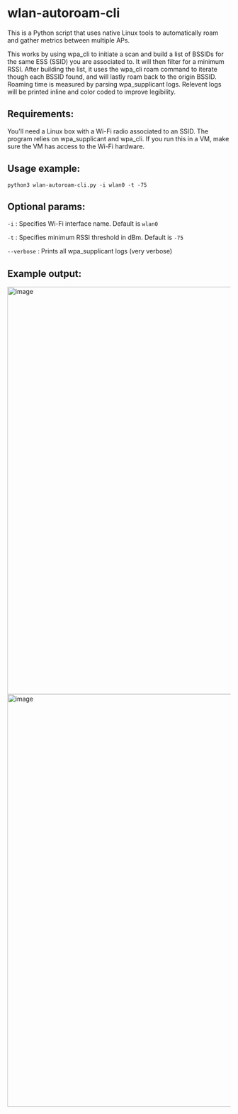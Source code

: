 # wlan-autoroam-cli
This is a Python script that uses native Linux tools to automatically roam and gather metrics between multiple APs.

This works by using wpa_cli to initiate a scan and build a list of BSSIDs for the same ESS (SSID) you are associated to. It will then filter for a minimum RSSI. After building the list, it uses the wpa_cli roam command to iterate though each BSSID found, and will lastly roam back to the origin BSSID. Roaming time is measured by parsing wpa_supplicant logs. Relevent logs will be printed inline and color coded to improve legibility.

## Requirements:
You'll need a Linux box with a Wi-Fi radio associated to an SSID. The program relies on wpa_supplicant and wpa_cli. If you run this in a VM, make sure the VM has access to the Wi-Fi hardware.

## Usage example:
```python3 wlan-autoroam-cli.py -i wlan0 -t -75```

## Optional params:
```-i``` : Specifies Wi-Fi interface name. Default is ```wlan0```

```-t``` : Specifies minimum RSSI threshold in dBm. Default is ```-75```

```--verbose``` : Prints all wpa_supplicant logs (very verbose)

## Example output:
  
<img width="1048" height="918" alt="image" src="https://github.com/user-attachments/assets/98423e6e-4a05-4fa9-b677-214aebddf099" />

<img width="1095" height="930" alt="image" src="https://github.com/user-attachments/assets/0836c2e7-39ae-4ea7-b026-c5f571abef0d" />




